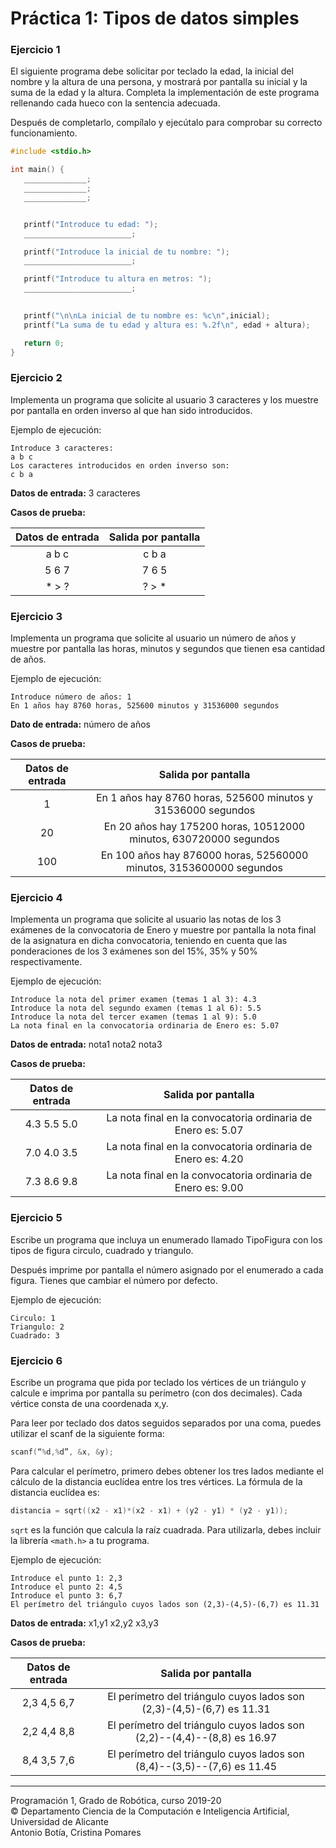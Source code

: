 # Práctica 1: Tipos de datos simples

### Ejercicio 1 ###

El siguiente programa debe solicitar por teclado la edad, la inicial del nombre y la altura de una persona, y mostrará por pantalla su inicial y la suma de la edad y la altura. Completa la implementación de este programa rellenando cada hueco con la sentencia adecuada.

Después de completarlo, compílalo y ejecútalo para comprobar su correcto funcionamiento.

~~~c
#include <stdio.h>

int main() {
   ______________;
   ______________;
   ______________;


   printf("Introduce tu edad: ");
   ________________________;

   printf("Introduce la inicial de tu nombre: ");
   ________________________;

   printf("Introduce tu altura en metros: ");
   ________________________;
 

   printf("\n\nLa inicial de tu nombre es: %c\n",inicial);
   printf("La suma de tu edad y altura es: %.2f\n", edad + altura);

   return 0;
}
~~~

### Ejercicio 2 ###

Implementa un programa que solicite al usuario 3 caracteres y los muestre por pantalla en orden inverso al que han sido introducidos.

Ejemplo de ejecución:

~~~
Introduce 3 caracteres: 
a b c
Los caracteres introducidos en orden inverso son:
c b a
~~~

**Datos de entrada:** 3 caracteres 

**Casos de prueba:**

| Datos de entrada | Salida por pantalla |      
|:----------------:|:-------------------:|
| a b c            |  c b a              | 
| 5 6 7            |  7 6 5              |   
| * > ?            |  ? > *              |    


### Ejercicio 3 ###

Implementa un programa que solicite al usuario un número de años y muestre por pantalla las horas, minutos y segundos que tienen esa cantidad de años.

Ejemplo de ejecución:

~~~
Introduce número de años: 1
En 1 años hay 8760 horas, 525600 minutos y 31536000 segundos
~~~

**Dato de entrada:** número de años

**Casos de prueba:**

| Datos de entrada | Salida por pantalla |      
|:----------------:|:-------------------:|
|1                 |  En 1 años hay 8760 horas, 525600 minutos y 31536000 segundos              | 
| 20               |  En 20 años hay 175200 horas, 10512000 minutos, 630720000 segundos     |   
| 100              |  En 100 años hay 876000 horas, 52560000 minutos, 3153600000 segundos    |  

### Ejercicio 4 ###

Implementa un programa que solicite al usuario las notas de los 3 exámenes de la convocatoria de Enero y muestre por pantalla la nota final de la asignatura en dicha convocatoria, teniendo en cuenta que las ponderaciones de los 3 exámenes son del 15%, 35% y 50% respectivamente.

Ejemplo de ejecución:

~~~
Introduce la nota del primer examen (temas 1 al 3): 4.3
Introduce la nota del segundo examen (temas 1 al 6): 5.5
Introduce la nota del tercer examen (temas 1 al 9): 5.0
La nota final en la convocatoria ordinaria de Enero es: 5.07
~~~

**Datos de entrada:** nota1 nota2 nota3

**Casos de prueba:**

| Datos de entrada | Salida por pantalla |      
|:----------------:|:-------------------:|
|  4.3  5.5  5.0   | La nota final en la convocatoria ordinaria de Enero es: 5.07              | 
|  7.0  4.0  3.5   | La nota final en la convocatoria ordinaria de Enero es: 4.20 |   
|  7.3  8.6  9.8   | La nota final en la convocatoria ordinaria de Enero es: 9.00 |  

### Ejercicio 5 ###

Escribe un programa que incluya un enumerado llamado TipoFigura con los tipos de figura circulo, cuadrado y triangulo.

Después imprime por pantalla el número asignado por el enumerado a cada figura.
Tienes que cambiar el número por defecto. 

Ejemplo de ejecución:

~~~
Circulo: 1
Triangulo: 2
Cuadrado: 3
~~~

### Ejercicio 6 ###

Escribe un programa que pida por teclado los vértices de un triángulo y calcule e imprima por pantalla su perímetro (con dos decimales). Cada vértice consta de una coordenada x,y.

Para leer por teclado dos datos seguidos separados por una coma, puedes utilizar el scanf de la siguiente forma:

~~~c
scanf(“%d,%d”, &x, &y);
~~~

Para calcular el perímetro, primero debes obtener los tres lados mediante el cálculo de la distancia euclídea entre los tres vértices. La fórmula de la distancia euclídea es:

~~~c
distancia = sqrt((x2 - x1)*(x2 - x1) + (y2 - y1) * (y2 - y1));
~~~

`sqrt` es la función que calcula la raíz cuadrada. Para utilizarla, debes incluir la librería `<math.h>` a tu programa.

Ejemplo de ejecución:

~~~
Introduce el punto 1: 2,3
Introduce el punto 2: 4,5
Introduce el punto 3: 6,7
El perímetro del triángulo cuyos lados son (2,3)-(4,5)-(6,7) es 11.31
~~~

**Datos de entrada:** x1,y1 x2,y2 x3,y3

**Casos de prueba:**

| Datos de entrada | Salida por pantalla |      
|:----------------:|:-------------------:|
| 2,3 4,5 6,7      | El perímetro del triángulo cuyos lados son (2,3)-(4,5)-(6,7) es 11.31     | 
| 2,2 4,4 8,8      | El perímetro del triángulo cuyos lados son (2,2)--(4,4)--(8,8) es 16.97  |   
| 8,4 3,5 7,6      | El perímetro del triángulo cuyos lados son (8,4)--(3,5)--(7,6) es 11.45  | 


----

Programación 1, Grado de Robótica, curso 2019-20  
© Departamento Ciencia de la Computación e Inteligencia Artificial, Universidad de Alicante  
Antonio Botía, Cristina Pomares